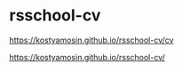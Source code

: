 # rsschool-cv
https://kostyamosin.github.io/rsschool-cv/cv

https://kostyamosin.github.io/rsschool-cv/